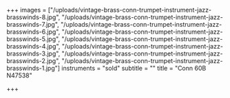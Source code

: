 +++
images = ["/uploads/vintage-brass-conn-trumpet-instrument-jazz-brasswinds-8.jpg", "/uploads/vintage-brass-conn-trumpet-instrument-jazz-brasswinds-7.jpg", "/uploads/vintage-brass-conn-trumpet-instrument-jazz-brasswinds-6.jpg", "/uploads/vintage-brass-conn-trumpet-instrument-jazz-brasswinds-5.jpg", "/uploads/vintage-brass-conn-trumpet-instrument-jazz-brasswinds-4.jpg", "/uploads/vintage-brass-conn-trumpet-instrument-jazz-brasswinds-3.jpg", "/uploads/vintage-brass-conn-trumpet-instrument-jazz-brasswinds-2.jpg", "/uploads/vintage-brass-conn-trumpet-instrument-jazz-brasswinds-1.jpg"]
instruments = "sold"
subtitle = ""
title = "Conn 60B N47538"

+++
